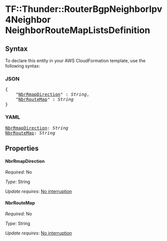 # TF::Thunder::RouterBgpNeighborIpv4Neighbor NeighborRouteMapListsDefinition

## Syntax

To declare this entity in your AWS CloudFormation template, use the following syntax:

### JSON

<pre>
{
    "<a href="#nbrrmapdirection" title="NbrRmapDirection">NbrRmapDirection</a>" : <i>String</i>,
    "<a href="#nbrroutemap" title="NbrRouteMap">NbrRouteMap</a>" : <i>String</i>
}
</pre>

### YAML

<pre>
<a href="#nbrrmapdirection" title="NbrRmapDirection">NbrRmapDirection</a>: <i>String</i>
<a href="#nbrroutemap" title="NbrRouteMap">NbrRouteMap</a>: <i>String</i>
</pre>

## Properties

#### NbrRmapDirection

_Required_: No

_Type_: String

_Update requires_: [No interruption](https://docs.aws.amazon.com/AWSCloudFormation/latest/UserGuide/using-cfn-updating-stacks-update-behaviors.html#update-no-interrupt)

#### NbrRouteMap

_Required_: No

_Type_: String

_Update requires_: [No interruption](https://docs.aws.amazon.com/AWSCloudFormation/latest/UserGuide/using-cfn-updating-stacks-update-behaviors.html#update-no-interrupt)

